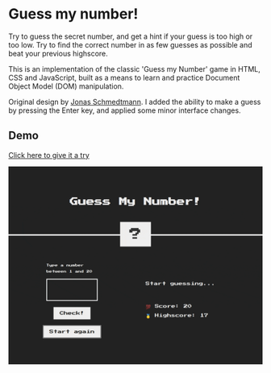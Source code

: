 # Guess my number!

Try to guess the secret number, and get a hint if your guess is too high or too low. Try to find the correct number in as few guesses as possible and beat your previous highscore.



This is an implementation of the classic 'Guess my Number' game in HTML, CSS and JavaScript, built as a means to learn and practice Document Object Model (DOM) manipulation.

Original design by [Jonas Schmedtmann](https://github.com/jonasschmedtmann). I added the ability to make a guess by pressing the Enter key, and applied some minor interface changes.

## Demo

[Click here to give it a try](msgaspar.gihub.io/guess-my-number-game)

![Guess my name demo](demo.gif)
